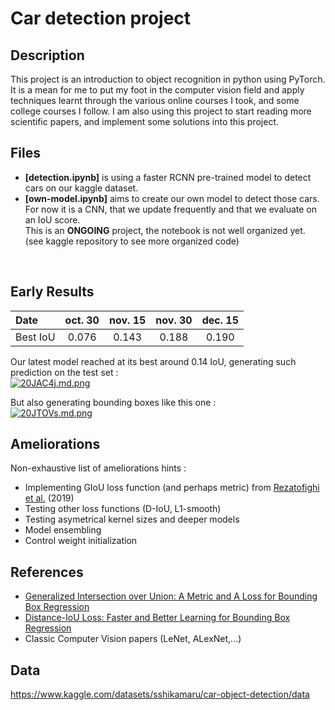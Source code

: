 # Car detection project

## Description
This project is an introduction to object recognition in python using PyTorch. <br>
It is a mean for me to put my foot in the computer vision field and apply techniques learnt
through the various online courses I took, and some college courses I follow.
I am also using this project to start reading more scientific papers, and implement some solutions into this project.<br>

## Files
- <b>[detection.ipynb]</b> is using a faster RCNN pre-trained model to detect cars on our kaggle dataset. <br>
- <b>[own-model.ipynb]</b> aims to create our own model to detect those cars. For now it is a CNN, that we update frequently and that we evaluate on an IoU score.<br>
This is an <b>ONGOING</b> project, the notebook is not well organized yet. (see kaggle repository to see more organized code)<br>
<br>

## Early Results
| Date	   | oct. 30 | nov. 15 | nov. 30 | dec. 15 |
| :------- | :-----: | :-----: | :-----: | :-----: |
| Best IoU | 0.076   | 0.143   | 0.188   |  0.190  |

Our latest model reached at its best around 0.14 IoU, generating such prediction on the test set :<br>
[![20JAC4j.md.png](https://iili.io/20JAC4j.md.png)](https://freeimage.host/i/20JAC4j)

But also generating bounding boxes like this one :<br>
[![20JTOVs.md.png](https://iili.io/20JTOVs.md.png)](https://freeimage.host/i/20JTOVs)

## Ameliorations
Non-exhaustive list of ameliorations hints :
- Implementing GIoU loss function (and perhaps metric) from [Rezatofighi et al.](https://giou.stanford.edu/GIoU.pdf) (2019)
- Testing other loss functions (D-IoU, L1-smooth)
- Testing asymetrical kernel sizes and deeper models
- Model ensembling
- Control weight initialization 

## References
- [Generalized Intersection over Union: A Metric and A Loss for Bounding Box
Regression](https://giou.stanford.edu/GIoU.pdf) <br>
- [Distance-IoU Loss: Faster and Better Learning for Bounding Box Regression](https://cdn.aaai.org/ojs/6999/6999-13-10228-1-10-20200525.pdf)
- Classic Computer Vision papers (LeNet, ALexNet,...)

## Data
https://www.kaggle.com/datasets/sshikamaru/car-object-detection/data
